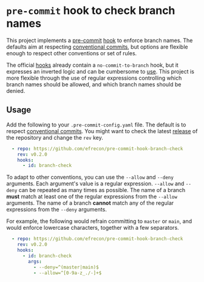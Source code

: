 # `pre-commit` hook to check branch names

This project implements a [pre-commit] [hook] to enforce branch names.
The defaults aim at respecting [conventional commits][cc],
but options are flexible enough to respect other conventions or set of rules.

The official [hooks][official] already contain a `no-commit-to-branch` hook,
but it expresses an inverted logic and can be cumbersome to [use].
This project is more flexible through the use of regular expressions controlling which branch names should be allowed,
and which branch names should be denied.

  [pre-commit]: https://pre-commit.com/
  [hook]: ./.pre-commit-hooks.yaml
  [cc]: https://conventional-branch.github.io/
  [official]: https://github.com/pre-commit/pre-commit-hooks
  [use]: https://github.com/pre-commit/pre-commit/issues/1034

## Usage

Add the following to your `.pre-commit-config.yaml` file.
The default is to respect [conventional commits][cc].
You might want to check the latest [release] of the repository and change the `rev` key.

```yaml
  - repo: https://github.com/efrecon/pre-commit-hook-branch-check
    rev: v0.2.0
    hooks:
      - id: branch-check
```

  [release]: https://github.com/efrecon/pre-commit-branch-check/releases

To adapt to other conventions, you can use the `--allow` and `--deny` arguments.
Each argument's value is a regular expression.
`--allow` and `--deny` can be repeated as many times as possible.
The name of a branch **must** match at least one of the regular expressions from the `--allow` arguments.
The name of a branch **cannot** match any of the regular expressions from the `--deny` arguments.

For example, the following would refrain committing to `master` or `main`,
and would enforce lowercase characters, together with a few separators.

```yaml
  - repo: https://github.com/efrecon/pre-commit-hook-branch-check
    rev: v0.2.0
    hooks:
      - id: branch-check
        args:
          - --deny=^(master|main)$
          - --allow=^[0-9a-z_./-]+$
```

